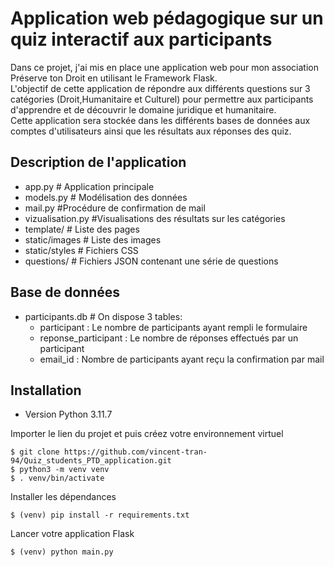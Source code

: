 # Application web pédagogique sur un quiz interactif aux participants
Dans ce projet, j'ai mis en place une application web pour mon association Préserve ton Droit en utilisant le Framework Flask. <br>
L'objectif de cette application de répondre aux différents questions sur 3 catégories (Droit,Humanitaire et Culturel) pour permettre aux participants d'apprendre et de découvrir le domaine juridique et humanitaire.  <br>
Cette application sera stockée dans les différents bases de données aux comptes d'utilisateurs ainsi que les résultats aux réponses des quiz. <br> 

## Description de l'application 
- app.py # Application principale 
- models.py # Modélisation des données 
- mail.py #Procédure de confirmation de mail
- vizualisation.py #Visualisations des résultats sur les catégories
- template/ # Liste des pages 
- static/images # Liste des images
- static/styles # Fichiers CSS
- questions/ # Fichiers JSON contenant une série de questions


## Base de données    
- participants.db # On dispose 3 tables:
    - participant : Le nombre de participants ayant rempli le formulaire
    - reponse_participant : Le nombre de réponses effectués par un participant
    - email_id : Nombre de participants ayant reçu la confirmation par mail

## Installation
- Version Python 3.11.7 

Importer le lien du projet et puis créez votre environnement virtuel
```
$ git clone https://github.com/vincent-tran-94/Quiz_students_PTD_application.git
$ python3 -m venv venv
$ . venv/bin/activate
```

Installer les dépendances 
```
$ (venv) pip install -r requirements.txt 
```

Lancer votre application Flask 
```
$ (venv) python main.py
```
